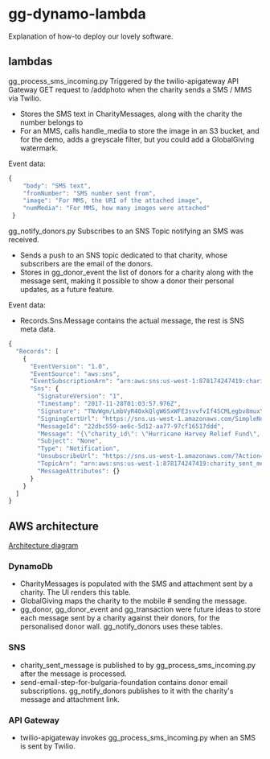 # gg-dynamo-lambda
Explanation of how-to deploy our lovely software.

## lambdas
gg_process_sms_incoming.py
Triggered by the twilio-apigateway API Gateway GET request to /addphoto when the charity sends a SMS / MMS via Twilio.
- Stores the SMS text in CharityMessages, along with the charity the number belongs to
- For an MMS, calls handle_media to store the image in an S3 bucket, and for the demo, adds a greyscale filter, but you could add a GlobalGiving watermark.  

Event data:
```javascript
{
    "body": "SMS text",
    "fromNumber": "SMS number sent from",
    "image": "For MMS, the URI of the attached image",
    "numMedia": "For MMS, how many images were attached"
 }
```

gg_notify_donors.py
Subscribes to an SNS Topic notifying an SMS was received.
- Sends a push to an SNS topic dedicated to that charity, whose subscribers are the email of the donors.
- Stores in gg_donor_event the list of donors for a charity along with the message sent, making it possible to show a donor their personal updates, as a future feature.

Event data:
- Records.Sns.Message contains the actual message, the rest is SNS meta data.
```javascript
{
  "Records": [
    {
      "EventVersion": "1.0",
      "EventSource": "aws:sns",
      "EventSubscriptionArn": "arn:aws:sns:us-west-1:878174247419:charity_sent_message:206c4ff7-343a-4e83-93c2-1db8890f245f",
      "Sns": {
        "SignatureVersion": "1",
        "Timestamp": "2017-11-28T01:03:57.976Z",
        "Signature": "TNvWgm/LmbVyR40xkQlgW6SxWFE3svvfvIf4SCMLegbv8muxYU5+PZ4oFF+IsnxcvlduVW4ytg+fNCFGVRTYnU5IyhqGhKCUtR/LKjriTlwc1NvWpvplX9okRyvq/iwnlxvbWOYBNxDQxdQ+mAotETVLEPvJHaBIn63vBEwER76jK1Q9FOenb0XE+eXXPLRAd+AeTTmQHBRa5r7eEZA13EWlboawJk5owg3+uKtKwFHQim52vUJg5VKkR9JLN5TN797S78DcJJPCoeUWRvJX9lm3WbWDk44vTEOyeMvbYiqG5ru6ZSsnrvOQ0U5YMMBh5jYCDfavXY5+rZVKmpXAVg==",
        "SigningCertUrl": "https://sns.us-west-1.amazonaws.com/SimpleNotificationService-433026a4050d206028891664da859041.pem",
        "MessageId": "22dbc559-ae6c-5d12-aa77-97cf16517ddd",
        "Message": "{\"charity_id\": \"Hurricane Harvey Relief Fund\", \"message\": \"Body body body\"}",
        "Subject": "None",
        "Type": "Notification",
        "UnsubscribeUrl": "https://sns.us-west-1.amazonaws.com/?Action=Unsubscribe&SubscriptionArn=arn:aws:sns:us-west-1:878174247419:charity_sent_message:206c4ff7-343a-4e83-93c2-1db8890f245f",
        "TopicArn": "arn:aws:sns:us-west-1:878174247419:charity_sent_message",
        "MessageAttributes": {}
      }
    }
  ]
}
```

## AWS architecture
[Architecture diagram](https://raw.githubusercontent.com/GlobalGivingHack/gg-dynamo-lambda/master/aws_architecture_diagram.png)
### DynamoDb
- CharityMessages is populated with the SMS and attachment sent by a charity. The UI renders this table.
- GlobalGiving maps the charity to the mobile # sending the message.
- gg_donor, gg_donor_event and gg_transaction were future ideas to store each message sent by a charity against their donors, for the personalised donor wall. gg_notify_donors uses these tables.

### SNS
- charity_sent_message is published to by gg_process_sms_incoming.py after the message is processed.
- send-email-step-for-bulgaria-foundation contains donor email subscriptions. gg_notify_donors publishes to it with the charity's message and attachment link.
     
### API Gateway
- twilio-apigateway invokes gg_process_sms_incoming.py when an SMS is sent by Twilio.